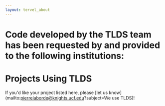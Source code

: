 ```yaml
---
layout: tervel_about
---
```


# Code developed by the TLDS team has been requested by and provided to the following institutions:


# Projects Using TLDS

If you'd like your project listed here, please
[let us know](mailto:pierrelaborde@knights.ucf.edu?subject=We use TLDS)!
